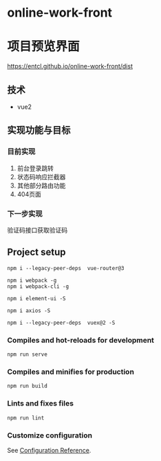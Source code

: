# online-work-front
# 项目预览界面
https://entcl.github.io/online-work-front/dist
## 技术
- vue2

## 实现功能与目标
### 目前实现
1. 前台登录跳转
2. 状态码响应拦截器
3. 其他部分路由功能
4. 404页面
### 下一步实现
验证码接口获取验证码
## Project setup
```
npm i --legacy-peer-deps  vue-router@3

npm i webpack -g 
npm i webpack-cli -g

npm i element-ui -S

npm i axios -S

npm i --legacy-peer-deps  vuex@2 -S

```

### Compiles and hot-reloads for development
```
npm run serve
```

### Compiles and minifies for production
```
npm run build
```

### Lints and fixes files
```
npm run lint
```

### Customize configuration
See [Configuration Reference](https://cli.vuejs.org/config/).
